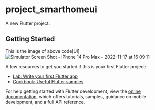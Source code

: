 # project_smarthomeui

A new Flutter project.

## Getting Started

This is the image of above code[UI]
![Simulator Screen Shot - iPhone 14 Pro Max - 2022-11-17 at 16 09 11](https://user-images.githubusercontent.com/65462971/202425182-b2e15d2d-3827-49b6-a871-d9192689fdf0.png)

A few resources to get you started if this is your first Flutter project:

- [Lab: Write your first Flutter app](https://docs.flutter.dev/get-started/codelab)
- [Cookbook: Useful Flutter samples](https://docs.flutter.dev/cookbook)

For help getting started with Flutter development, view the
[online documentation](https://docs.flutter.dev/), which offers tutorials,
samples, guidance on mobile development, and a full API reference.
